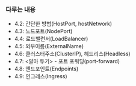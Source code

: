 ### 다루는 내용 
- 4.2: 간단한 방법(HostPort, hostNetwork)
- 4.3: 노드포트(NodePort)
- 4.4: 로드밸런서(LoadBalancer)
- 4.5: 외부이름(ExternalName)
- 4.6: 클러스터주소(ClusterIP), 헤드리스(Headless)
- 4.7: <알아 두기> - 포트 포워딩(port-forward)
- 4.8: 엔드포인트(Endpoints)
- 4.9: 인그레스(Ingress)
